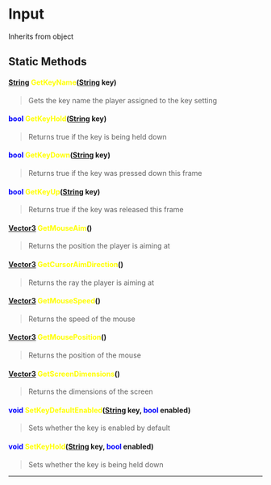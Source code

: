 # Input
Inherits from object
## Static Methods
#### <span style="color:blue;">[String](../static/String.md)</span> <span style="color:yellow;">GetKeyName</span>(<span style="color:blue;">[String](../static/String.md)</span> key)
> Gets the key name the player assigned to the key setting
#### <span style="color:blue;">bool</span> <span style="color:yellow;">GetKeyHold</span>(<span style="color:blue;">[String](../static/String.md)</span> key)
> Returns true if the key is being held down
#### <span style="color:blue;">bool</span> <span style="color:yellow;">GetKeyDown</span>(<span style="color:blue;">[String](../static/String.md)</span> key)
> Returns true if the key was pressed down this frame
#### <span style="color:blue;">bool</span> <span style="color:yellow;">GetKeyUp</span>(<span style="color:blue;">[String](../static/String.md)</span> key)
> Returns true if the key was released this frame
#### <span style="color:blue;">[Vector3](../objects/Vector3.md)</span> <span style="color:yellow;">GetMouseAim</span>()
> Returns the position the player is aiming at
#### <span style="color:blue;">[Vector3](../objects/Vector3.md)</span> <span style="color:yellow;">GetCursorAimDirection</span>()
> Returns the ray the player is aiming at
#### <span style="color:blue;">[Vector3](../objects/Vector3.md)</span> <span style="color:yellow;">GetMouseSpeed</span>()
> Returns the speed of the mouse
#### <span style="color:blue;">[Vector3](../objects/Vector3.md)</span> <span style="color:yellow;">GetMousePosition</span>()
> Returns the position of the mouse
#### <span style="color:blue;">[Vector3](../objects/Vector3.md)</span> <span style="color:yellow;">GetScreenDimensions</span>()
> Returns the dimensions of the screen
#### <span style="color:blue;">void</span> <span style="color:yellow;">SetKeyDefaultEnabled</span>(<span style="color:blue;">[String](../static/String.md)</span> key, <span style="color:blue;">bool</span> enabled)
> Sets whether the key is enabled by default
#### <span style="color:blue;">void</span> <span style="color:yellow;">SetKeyHold</span>(<span style="color:blue;">[String](../static/String.md)</span> key, <span style="color:blue;">bool</span> enabled)
> Sets whether the key is being held down

---

